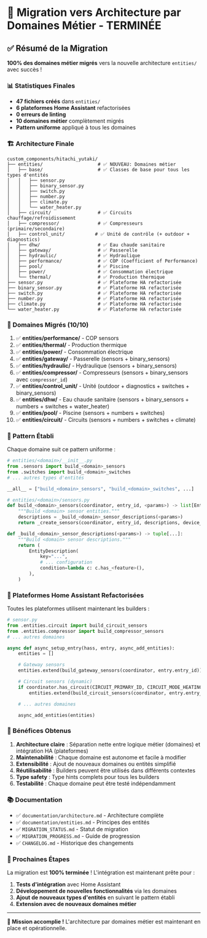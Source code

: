 # 🎉 Migration vers Architecture par Domaines Métier - TERMINÉE

## ✅ Résumé de la Migration

**100% des domaines métier migrés** vers la nouvelle architecture `entities/` avec succès !

### 📊 Statistiques Finales

- **47 fichiers créés** dans `entities/`
- **6 plateformes Home Assistant** refactorisées
- **0 erreurs de linting**
- **10 domaines métier** complètement migrés
- **Pattern uniforme** appliqué à tous les domaines

### 🏗️ Architecture Finale

```
custom_components/hitachi_yutaki/
├── entities/                    # ✅ NOUVEAU: Domaines métier
│   ├── base/                    # ✅ Classes de base pour tous les types d'entités
│   │   ├── sensor.py
│   │   ├── binary_sensor.py
│   │   ├── switch.py
│   │   ├── number.py
│   │   ├── climate.py
│   │   └── water_heater.py
│   ├── circuit/                 # ✅ Circuits chauffage/refroidissement
│   ├── compressor/              # ✅ Compresseurs (primaire/secondaire)
│   ├── control_unit/           # ✅ Unité de contrôle (+ outdoor + diagnostics)
│   ├── dhw/                     # ✅ Eau chaude sanitaire
│   ├── gateway/                 # ✅ Passerelle
│   ├── hydraulic/               # ✅ Hydraulique
│   ├── performance/             # ✅ COP (Coefficient of Performance)
│   ├── pool/                    # ✅ Piscine
│   ├── power/                   # ✅ Consommation électrique
│   └── thermal/                 # ✅ Production thermique
├── sensor.py                    # ✅ Plateforme HA refactorisée
├── binary_sensor.py             # ✅ Plateforme HA refactorisée
├── switch.py                    # ✅ Plateforme HA refactorisée
├── number.py                    # ✅ Plateforme HA refactorisée
├── climate.py                   # ✅ Plateforme HA refactorisée
└── water_heater.py              # ✅ Plateforme HA refactorisée
```

### 🎯 Domaines Migrés (10/10)

1. ✅ **entities/performance/** - COP sensors
2. ✅ **entities/thermal/** - Production thermique
3. ✅ **entities/power/** - Consommation électrique
4. ✅ **entities/gateway/** - Passerelle (sensors + binary_sensors)
5. ✅ **entities/hydraulic/** - Hydraulique (sensors + binary_sensors)
6. ✅ **entities/compressor/** - Compresseurs (sensors + binary_sensors avec `compressor_id`)
7. ✅ **entities/control_unit/** - Unité (outdoor + diagnostics + switches + binary_sensors)
8. ✅ **entities/dhw/** - Eau chaude sanitaire (sensors + binary_sensors + numbers + switches + water_heater)
9. ✅ **entities/pool/** - Piscine (sensors + numbers + switches)
10. ✅ **entities/circuit/** - Circuits (sensors + numbers + switches + climate)

### 🔧 Pattern Établi

Chaque domaine suit ce pattern uniforme :

```python
# entities/<domain>/__init__.py
from .sensors import build_<domain>_sensors
from .switches import build_<domain>_switches
# ... autres types d'entités

__all__ = ["build_<domain>_sensors", "build_<domain>_switches", ...]

# entities/<domain>/sensors.py
def build_<domain>_sensors(coordinator, entry_id, <params>) -> list[Entity]:
    """Build <domain> sensor entities."""
    descriptions = _build_<domain>_sensor_descriptions(<params>)
    return _create_sensors(coordinator, entry_id, descriptions, device_type)

def _build_<domain>_sensor_descriptions(<params>) -> tuple[...]:
    """Build <domain> sensor descriptions."""
    return (
        EntityDescription(
            key="...",
            # ... configuration
            condition=lambda c: c.has_<feature>(),
        ),
    )
```

### 📝 Plateformes Home Assistant Refactorisées

Toutes les plateformes utilisent maintenant les builders :

```python
# sensor.py
from .entities.circuit import build_circuit_sensors
from .entities.compressor import build_compressor_sensors
# ... autres domaines

async def async_setup_entry(hass, entry, async_add_entities):
    entities = []

    # Gateway sensors
    entities.extend(build_gateway_sensors(coordinator, entry.entry_id))

    # Circuit sensors (dynamic)
    if coordinator.has_circuit(CIRCUIT_PRIMARY_ID, CIRCUIT_MODE_HEATING):
        entities.extend(build_circuit_sensors(coordinator, entry.entry_id, circuit_id, f"circuit{circuit_id}"))

    # ... autres domaines

    async_add_entities(entities)
```

### 🎉 Bénéfices Obtenus

1. **Architecture claire** : Séparation nette entre logique métier (domaines) et intégration HA (plateformes)
2. **Maintenabilité** : Chaque domaine est autonome et facile à modifier
3. **Extensibilité** : Ajout de nouveaux domaines ou entités simplifié
4. **Réutilisabilité** : Builders peuvent être utilisés dans différents contextes
5. **Type safety** : Type hints complets pour tous les builders
6. **Testabilité** : Chaque domaine peut être testé indépendamment

### 📚 Documentation

- ✅ `documentation/architecture.md` - Architecture complète
- ✅ `documentation/entities.md` - Principes des entités
- ✅ `MIGRATION_STATUS.md` - Statut de migration
- ✅ `MIGRATION_PROGRESS.md` - Guide de progression
- ✅ `CHANGELOG.md` - Historique des changements

### 🚀 Prochaines Étapes

La migration est **100% terminée** ! L'intégration est maintenant prête pour :

1. **Tests d'intégration** avec Home Assistant
2. **Développement de nouvelles fonctionnalités** via les domaines
3. **Ajout de nouveaux types d'entités** en suivant le pattern établi
4. **Extension avec de nouveaux domaines métier**

---

**🎯 Mission accomplie !** L'architecture par domaines métier est maintenant en place et opérationnelle.

